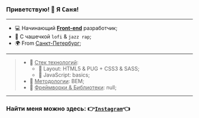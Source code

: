 ### Приветствую! 👋 Я <big>`Саня`</big>!
---
- 💻 Начинающий <u>**Front-end**</u> разработчик;
- 🎵 С чашечкой `lofi` & `jazz rap`;
- 🌍 From <u>Санкт-Петербург</u>;
---
> * 📄 <u>Cтек технологий</u>:
>   * 📑 Layout: HTML5 & PUG + CSS3 & SASS;
>   * 📑 JavaScript: basics;
> * 📄 <u>Методологии</u>: BEM;
> * 📄 <u>Фреймворки & Библиотеки</u>: null;
---
### Найти меня можно здесь: 👉[`Instagram`](instagram.com/lapard1n)👈
